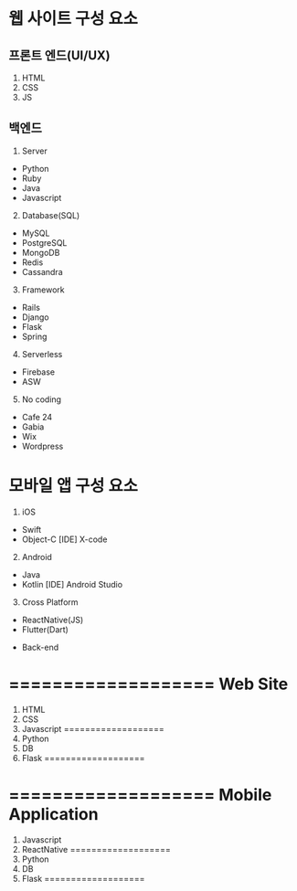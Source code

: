 # 웹 사이트 구성 요소

## 프론트 엔드(UI/UX)
1) HTML
2) CSS
3) JS

## 백엔드
1) Server
- Python
- Ruby
- Java
- Javascript

2) Database(SQL)
- MySQL
- PostgreSQL
- MongoDB
- Redis
- Cassandra

3) Framework
- Rails
- Django
- Flask
- Spring

4) Serverless
- Firebase
- ASW

5) No coding
- Cafe 24
- Gabia
- Wix
- Wordpress

# 모바일 앱 구성 요소
1) iOS
- Swift
- Object-C
[IDE] X-code

2) Android
- Java
- Kotlin
[IDE] Android Studio

3) Cross Platform
- ReactNative(JS)
- Flutter(Dart)
+ Back-end

===================
Web Site
===================
1) HTML
2) CSS
3) Javascript
===================
4) Python
5) DB
6) Flask
===================


===================
Mobile Application
===================
1) Javascript
2) ReactNative
===================
3) Python
4) DB 
5) Flask
===================






